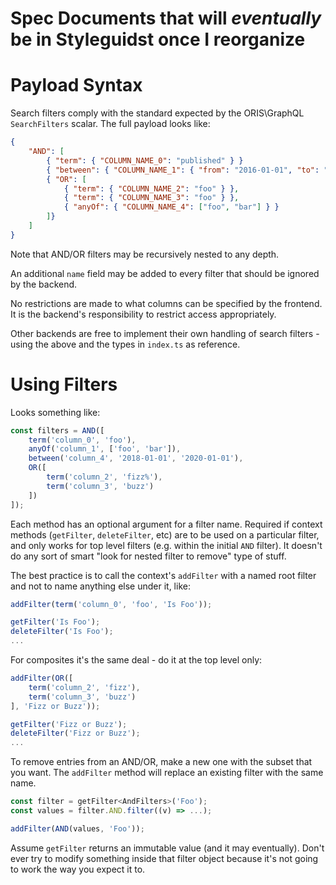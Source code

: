 
# Spec Documents that will *eventually* be in Styleguidst once I reorganize


# Payload Syntax

Search filters comply with the standard expected by the ORIS\GraphQL `SearchFilters` scalar. The full payload looks like:

```json
{
    "AND": [
        { "term": { "COLUMN_NAME_0": "published" } }
        { "between": { "COLUMN_NAME_1": { "from": "2016-01-01", "to": "2020-01-01" } } }
        { "OR": [ 
            { "term": { "COLUMN_NAME_2": "foo" } },
            { "term": { "COLUMN_NAME_3": "foo" } },
            { "anyOf": { "COLUMN_NAME_4": ["foo", "bar"] } }
        ]}
    ]
}
```

Note that AND/OR filters may be recursively nested to any depth.

An additional `name` field may be added to every filter that should be ignored by the backend. 

No restrictions are made to what columns can be specified by the frontend. It is the backend's responsibility to restrict access appropriately.

Other backends are free to implement their own handling of search filters - using the above and the types in `index.ts` as reference.

# Using Filters

Looks something like:

```js
const filters = AND([
    term('column_0', 'foo'),
    anyOf('column_1', ['foo', 'bar']),
    between('column_4', '2018-01-01', '2020-01-01'),
    OR([
        term('column_2', 'fizz%'),
        term('column_3', 'buzz')
    ])
]);
```

Each method has an optional argument for a filter name. Required if context methods (`getFilter`, `deleteFilter`, etc) are to be used on a particular filter, and only works for top level filters (e.g. within the initial `AND` filter). It doesn't do any sort of smart "look for nested filter to remove" type of stuff.

The best practice is to call the context's `addFilter` with a named root filter and not to name anything else under it, like:

```js
addFilter(term('column_0', 'foo', 'Is Foo'));

getFilter('Is Foo');
deleteFilter('Is Foo');
...
```

For composites it's the same deal - do it at the top level only:

```js
addFilter(OR([
    term('column_2', 'fizz'),
    term('column_3', 'buzz')
], 'Fizz or Buzz'));

getFilter('Fizz or Buzz');
deleteFilter('Fizz or Buzz');
...
```

To remove entries from an AND/OR, make a new one with the subset that you want. The `addFilter` method will replace an existing filter with the same name.

```js
const filter = getFilter<AndFilters>('Foo');
const values = filter.AND.filter((v) => ...);

addFilter(AND(values, 'Foo'));
```

Assume `getFilter` returns an immutable value (and it may eventually). Don't ever try to modify something inside that filter object because it's not going to work the way you expect it to. 
